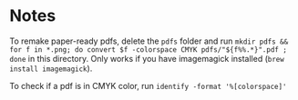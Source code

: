 Notes
=======

To remake paper-ready pdfs, delete the `pdfs` folder and run `mkdir pdfs && for f in *.png; do convert $f -colorspace CMYK pdfs/"${f%%.*}".pdf ; done` in this directory. Only works if you have imagemagick installed (`brew install imagemagick`).

To check if a pdf is in CMYK color, run `identify -format '%[colorspace]'`


